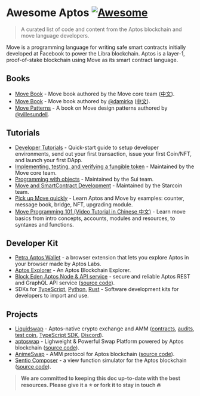 # Awesome Aptos [![Awesome](https://awesome.re/badge.svg)](https://awesome.re)

> A curated list of code and content from the Aptos blockchain and move language developers.

Move is a programming language for writing safe smart contracts initially developed at Facebook to power the Libra blockchain. Aptos is a layer-1, proof-of-stake blockchain using Move as its smart contract language.


## Books

- [Move Book](https://move-language.github.io/move/) - Move book authored by the Move core team ([中文](https://github.com/move-language/move/tree/main/language/documentation/book/translations/move-book-zh)).
- [Move Book](https://move-book.com/) - Move book authored by [@damirka](https://github.com/damirka) ([中文](https://move-book.com/cn/)).
- [Move Patterns](https://www.move-patterns.com/) - A book on Move design patterns authored by [@villesundell](https://github.com/villesundell).

## Tutorials

- [Developer Tutorials](https://aptos.dev/tutorials/aptos-quickstarts) - Quick-start guide to setup developer environments, send out your first transaction, issue your first Coin/NFT, and launch your first DApp.
- [Implementing, testing, and verifying a fungible token](https://github.com/move-language/move/tree/main/language/documentation/tutorial) - Maintained by the Move core team.
- [Programming with objects](https://docs.sui.io/build/programming-with-objects) - Maintained by the Sui team.
- [Move and SmartContract Development](https://starcoinorg.github.io/starcoin-cookbook/docs/move/) - Maintained by the Starcoin team.
- [Pick up Move quickly](https://github.com/x24870/move_fastly) - Learn Aptos and Move by examples: counter, message book, bridge, NFT, upgrading module.
- [Move Programming 101 (Video Tutorial in Chinese 中文)](https://www.youtube.com/watch?v=p7FhvgBv0dA) - Learn move basics from intro concepts, accounts, modules and resources, to syntaxes and functions. 

## Developer Kit

- [Petra Aptos Wallet](https://chrome.google.com/webstore/detail/petra-aptos-wallet/ejjladinnckdgjemekebdpeokbikhfci) -  a browser extension that lets you explore Aptos in your browser made by Aptos Labs.
- [Aptos Explorer](https://explorer.aptoslabs.com/) - An Aptos Blockchain Explorer.
- [Block Eden Aptos Node & API service](http://blockeden.xyz/) - secure and reliable Aptos REST and GraphQL API service ([source code](https://github.com/BlockEdenHQ/web-blockeden-home)).
- SDKs for [TypeScript](https://aptos.dev/sdks/ts-sdk/index), [Python](https://aptos.dev/sdks/python-sdk), [Rust](https://aptos.dev/sdks/rust-sdk) - Software development kits for developers to import and use.

## Projects

- [Liquidswap](https://liquidswap.com) - Aptos-native crypto exchange and AMM ([contracts](https://github.com/pontem-network/liquidswap), [audits](https://docs.liquidswap.com/#security-audits), [test coin](https://github.com/pontem-network/test-coins), [TypeScript SDK](https://github.com/pontem-network/liquidswap-sdk), [Discord](https://discord.gg/44QgPFHYqs)).
- [aptoswap](https://aptoswap.net/) - Lighweight & Powerful Swap Platform powered by Aptos blockchain ([source code](https://github.com/vividnetwork)).
- [AnimeSwap](https://animeswap.org/) - AMM protocol for Aptos blockchain ([source code](https://github.com/AnimeSwap/v1-core)).
- [Sentio Composer](http://composer.sentio.xyz/) - a view function simulator for the Aptos blockchain ([source code](https://github.com/sentioxyz/sentio-composer)).

> **We are committed to keeping this doc up-to-date with the best resources. Please give it a ⭐️ or fork it to stay in touch 🔥**
